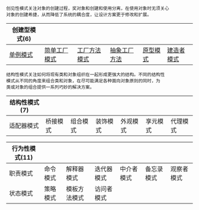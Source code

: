     创见性模式关注对象的创建过程，奖对象和创建和使用分离，在使用对象时无须关心
    对象的创建希捷，从而降低了系统的耦合度，让设计方案更于修改和扩展。

|创建型模式(6)||||||
|---|---|---|---|---|---|
|[单例模式](https://github.com/KingJA/KPattern/blob/master/src/com/pattern/creational/singleton/SingleTon.md)|[简单工厂模式](https://github.com/KingJA/KPattern/blob/master/src/com/pattern/creational/simplefactory/SimpleFactory.md)|[工厂方法模式](https://github.com/KingJA/KPattern/blob/master/src/com/pattern/creational/factorymethod/FactoryMethod.md)|[抽象工厂方法](https://github.com/KingJA/KPattern/blob/master/src/com/pattern/creational/abstractfactory/AbstractFactory.md)|[原型模式](https://github.com/KingJA/KPattern/blob/master/src/com/pattern/creational/prototype/Prototype.md) |[建造者模式](https://github.com/KingJA/KPattern/blob/master/src/com/pattern/creational/builder/Builder.md)|



    结构性模式关注如何将现有类和对象组织在一起形成更强大的结构。不同的结构性
    模式从不同的角度来组合类和对象，在尽可能满足各种面向对象原则的同时，为
    类或对象的组合提供一系列巧妙的解决方案。
|结构性模式(7)|||||||
|---|---|---|---|---|---|---|
|适配器模式|桥接模式|组合模式|装饰模式|外观模式|享元模式|代理模式|





|行为性模式(11)|||||||
|---|---|---|---|---|---|---|
|职责模式|命令模式|解释器模式|迭代器模式|中介者模式|备忘录模式|观察者模式|
|状态模式|策略模式|模板方法模式|访问者模式||||
